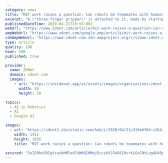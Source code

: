 ```yaml
---
category: news
title: "MIT work raises a question: Can robots be teammates with humans rather than slaves?"
excerpt: "A \"three-finger gripper\" is attached to it, made by startup Robotiq, based in Lévis ... and said that specifying the correct objective is \"both challenging and critical to design of AI systems.\" Also: Watching YouTube videos may someday let robots copy humans The challenge is that a machine system in some sense has to infer what a human's ..."
publishedDateTime: 2020-04-21T19:55:00Z
webUrl: "https://www.zdnet.com/article/mit-work-raises-a-question-can-robots-be-teammates-with-humans-rather-than-slaves/"
ampWebUrl: "https://www.zdnet.com/google-amp/article/mit-work-raises-a-question-can-robots-be-teammates-with-humans-rather-than-slaves/"
cdnAmpWebUrl: "https://www-zdnet-com.cdn.ampproject.org/c/s/www.zdnet.com/google-amp/article/mit-work-raises-a-question-can-robots-be-teammates-with-humans-rather-than-slaves/"
type: article
quality: 100
heat: 100
published: true

provider:
  name: ZDNet
  domain: zdnet.com
  images:
    - url: "https://insideout.app/ai/assets/images/organizations/zdnet.com-50x50.jpg"
      width: 50
      height: 50

topics:
  - AI in Robotics
  - AI
  - Google AI

images:
  - url: "https://zdnet2.cbsistatic.com/hub/i/2020/04/21/419e6f8d-c2b4-42cf-85aa-2e6a9ce085f2/mit-robot-arm-collaborates-via-dialogue.png"
    width: 1412
    height: 1056
    title: "MIT work raises a question: Can robots be teammates with humans rather than slaves?"

secured: "5uIS0ho50IgVxusbHMledlUWK0IHMwj5cczkXJ54G6I0vrkLGxCNtLvg4U49pHAwr9HzbSD8N8SUYOsNUhkTR0Mg6dE6bDjTVmROVMbV48vPHB07+xmKBf1HMOqGMExgeca38KMUpfgwlugwfRKcxmFhoQi7YhVAvWmFNguvecomQOZqfg+ih+rWoLFltylHBGNDVlVmmlkQV6U7PqdATYvYwpGuLTUnFeFSHgWhuEPjTX/y6Z1W6ishuY28f4VfsTsy9bnQf/Q2Yij+4XItcM/DativwGQupo0wXPe4WUy2d1Oz4jb8dOp9NaJeb9FY;VL2MGqroOKaNQC1FgU9YFg=="
---
```


